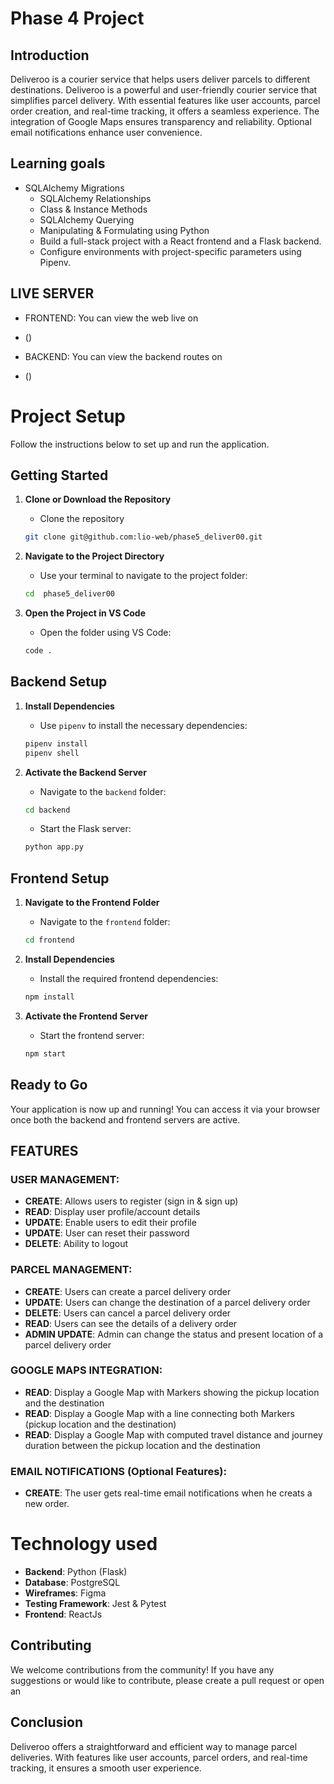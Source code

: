 # Phase 4 Project
## Introduction 
Deliveroo is a courier service that helps users deliver parcels to different destinations. Deliveroo is a powerful and user-friendly courier service that simplifies parcel delivery. With essential features like user accounts, parcel order creation, and real-time tracking, it offers a seamless experience. The integration of Google Maps ensures transparency and reliability. Optional email notifications enhance user convenience.

## Learning goals
- SQLAlchemy Migrations
    - SQLAlchemy Relationships
    - Class & Instance Methods
    - SQLAlchemy Querying
    - Manipulating & Formulating using Python
    - Build a full-stack project with a React frontend and a Flask backend.
    - Configure environments with project-specific parameters using Pipenv.
   


## LIVE SERVER
 - FRONTEND: You can view the web live on
 - ()

 - BACKEND: You can view the backend routes on 
 - ()


# Project Setup 

Follow the instructions below to set up and run the application.

## **Getting Started**

1. **Clone or Download the Repository**
   - Clone the repository 

   ```bash
   git clone git@github.com:lio-web/phase5_deliver00.git
   ```

2. **Navigate to the Project Directory**
   - Use your terminal to navigate to the project folder:

   ```bash
   cd  phase5_deliver00
   ```

3. **Open the Project in VS Code**
   - Open the folder using VS Code:

   ```bash
   code .
   ```

## **Backend Setup**

1. **Install Dependencies**
   - Use `pipenv` to install the necessary dependencies:

   ```bash
   pipenv install
   pipenv shell
   ```

2. **Activate the Backend Server**
   - Navigate to the `backend` folder:

   ```bash
   cd backend
   ```

   - Start the Flask server:

   ```bash
   python app.py
   ```

## **Frontend Setup**

1. **Navigate to the Frontend Folder**
   - Navigate to the `frontend` folder:

   ```bash
   cd frontend
   ```

2. **Install Dependencies**
   - Install the required frontend dependencies:

   ```bash
   npm install
   ```

3. **Activate the Frontend Server**
   - Start the frontend server:

   ```bash
   npm start
   ```

## **Ready to Go**

Your application is now up and running! You can access it via your browser once both the backend and frontend servers are active.


## FEATURES

### USER MANAGEMENT:
- **CREATE**: Allows users to register (sign in & sign up)
- **READ**: Display user profile/account details
- **UPDATE**: Enable users to edit their profile
- **UPDATE**: User can reset their password
- **DELETE**: Ability to logout

### PARCEL MANAGEMENT:
- **CREATE**: Users can create a parcel delivery order
- **UPDATE**: Users can change the destination of a parcel delivery order
- **DELETE**: Users can cancel a parcel delivery order
- **READ**: Users can see the details of a delivery order
- **ADMIN UPDATE**: Admin can change the status and present location of a parcel delivery order

### GOOGLE MAPS INTEGRATION:
- **READ**: Display a Google Map with Markers showing the pickup location and the destination
- **READ**: Display a Google Map with a line connecting both Markers (pickup location and the destination)
- **READ**: Display a Google Map with computed travel distance and journey duration between the pickup location and the destination

### EMAIL NOTIFICATIONS (Optional Features):
- **CREATE**: The user gets real-time email notifications when he creats a new order.


# Technology used
- **Backend**: Python (Flask)
- **Database**: PostgreSQL
- **Wireframes**: Figma 
- **Testing Framework**: Jest & Pytest
- **Frontend**: ReactJs 


## Contributing
We welcome contributions from the community! If you have any suggestions or would like to contribute, please create a pull request or open an 


## Conclusion
Deliveroo offers a straightforward and efficient way to manage parcel deliveries. With features like user accounts, parcel orders, and real-time tracking, it ensures a smooth user experience.

